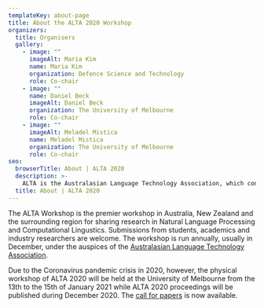 ```yaml
---
templateKey: about-page
title: About the ALTA 2020 Workshop
organizers:
  title: Organisers
  gallery:
    - image: ""
      imageAlt: Maria Kim
      name: Maria Kim
      organization: Defence Science and Technology
      role: Co-chair
    - image: ""
      name: Daniel Beck
      imageAlt: Daniel Beck
      organization: The University of Melbourne
      role: Co-chair
    - image: ""
      imageAlt: Meladel Mistica
      name: Meladel Mistica
      organization: The University of Melbourne
      role: Co-chair
seo:
  browserTitle: About | ALTA 2020
  description: >-
    ALTA is the Australasian Language Technology Association, which connects NLP researchers around Australia and New Zealand. One of the primary purposes of ALTA is organising the ALTA Workshop – the premier workshop in Australasia for sharing research in Natural Language Processing and Computational Lingustics. Submissions from students, academics and industry researchers are welcome.
  title: About | ALTA 2020
---
```

The ALTA Workshop is the premier workshop in Australia, New Zealand and the surrounding region for sharing research in Natural Language Processing and Computational Lingustics. Submissions from students, academics and industry researchers are welcome. The workshop is run annually, usually in December, under the auspices of the [Australasian Language Technology Association](https://www.alta.asn.au).

Due to the Coronavirus pandemic crisis in 2020, however, the physical workshop of ALTA 2020 will be held at the University of Melbourne from the 13th to the 15th of January 2021 while ALTA 2020 proceedings will be published during December 2020. The [call for papers](/call-for-papers) is now available.
